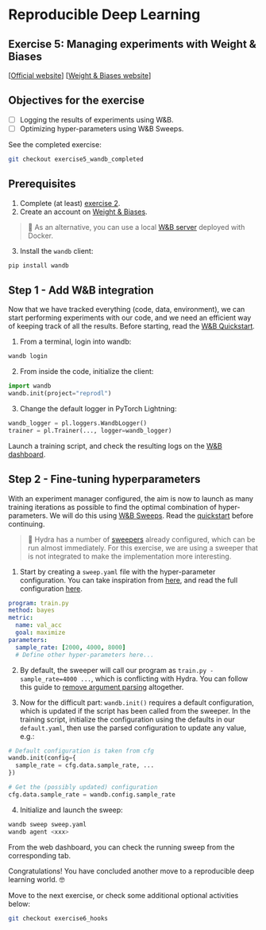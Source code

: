 # Reproducible Deep Learning
## Exercise 5: Managing experiments with Weight & Biases
[[Official website](https://www.sscardapane.it/teaching/reproducibledl/)] [[Weight & Biases website](https://wandb.ai/)]

## Objectives for the exercise

- [ ] Logging the results of experiments using W&B.
- [ ] Optimizing hyper-parameters using W&B Sweeps.

See the completed exercise:

```bash
git checkout exercise5_wandb_completed
```

## Prerequisites

1. Complete (at least) [exercise 2](https://github.com/sscardapane/reprodl2021/tree/exercise2_hydra).
2. Create an account on [Weight & Biases](https://wandb.ai/).

> :speech_balloon: As an alternative, you can use a local [W&B server](https://hub.docker.com/r/wandb/local) deployed with Docker.

3. Install the `wandb` client:

```bash
pip install wandb
```

## Step 1 - Add W&B integration

Now that we have tracked everything (code, data, environment), we can start performing experiments with our code, and we need an efficient way of keeping track of all the results. Before starting, read the [W&B Quickstart](https://docs.wandb.ai/quickstart).

1. From a terminal, login into wandb:

```bash
wandb login
```

2. From inside the code, initialize the client:

```python
import wandb
wandb.init(project="reprodl")
```

3. Change the default logger in PyTorch Lightning:

```python
wandb_logger = pl.loggers.WandbLogger()
trainer = pl.Trainer(..., logger=wandb_logger)
```

Launch a training script, and check the resulting logs on the [W&B dashboard](https://wandb.ai/).

## Step 2 - Fine-tuning hyperparameters

With an experiment manager configured, the aim is now to launch as many training iterations as possible to find the optimal combination of hyper-parameters. We will do this using [W&B Sweeps](https://docs.wandb.ai/guides/sweeps). Read the [quickstart](https://docs.wandb.ai/guides/sweeps/quickstart) before continuing.

> :speech_balloon: Hydra has a number of [sweepers](https://hydra.cc/docs/plugins/ax_sweeper/) already configured, which can be run almost immediately. For this exercise, we are using a sweeper that is not integrated to make the implementation more interesting.

1. Start by creating a `sweep.yaml` file with the hyper-parameter configuration. You can take inspiration from [here](https://docs.wandb.ai/guides/sweeps/quickstart#2-configure-your-sweep), and read the full configuration [here](https://docs.wandb.ai/guides/sweeps/configuration). 

```yaml
program: train.py
method: bayes
metric:
  name: val_acc
  goal: maximize
parameters:
  sample_rate: [2000, 4000, 8000]
  # Define other hyper-parameters here...
```

2. By default, the sweeper will call our program as `train.py -sample_rate=4000 ...`, which is conflicting with Hydra. You can follow this guide to [remove argument parsing](https://docs.wandb.ai/guides/sweeps/configuration#examples-5) altogether.

3. Now for the difficult part: `wandb.init()` requires a default configuration, which is updated if the script has been called from the sweeper. In the training script, initialize the configuration using the defaults in our `default.yaml`, then use the parsed configuration to update any value, e.g.:

```python
# Default configuration is taken from cfg
wandb.init(config={ 
  sample_rate = cfg.data.sample_rate, ... 
})

# Get the (possibly updated) configuration
cfg.data.sample_rate = wandb.config.sample_rate
```

4. Initialize and launch the sweep:

```bash
wandb sweep sweep.yaml
wandb agent <xxx>
```

From the web dashboard, you can check the running sweep from the corresponding tab.

Congratulations! You have concluded another move to a reproducible deep learning world. :nerd_face:

Move to the next exercise, or check some additional optional activities below:

```bash
git checkout exercise6_hooks
```
